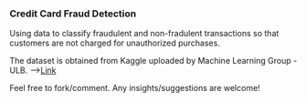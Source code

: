 ### Credit Card Fraud Detection

Using data to classify fraudulent and non-fradulent transactions so that customers are not charged for unauthorized purchases.

The dataset is obtained from Kaggle uploaded by Machine Learning Group - ULB.
-->[Link](https://www.kaggle.com/mlg-ulb/creditcardfraud)

Feel free to fork/comment. Any insights/suggestions are welcome!
